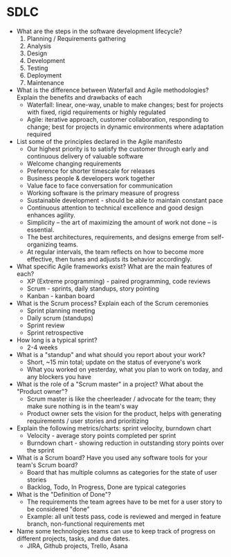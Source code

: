 # SDLC

* What are the steps in the software development lifecycle?
    1. Planning / Requirements gathering
    2. Analysis
    3. Design
    4. Development
    5. Testing
    6. Deployment
    7. Maintenance
* What is the difference between Waterfall and Agile methodologies? Explain the benefits and drawbacks of each
    * Waterfall: linear, one-way, unable to make changes; best for projects with fixed, rigid requirements or highly regulated
    * Agile: iterative approach, customer collaboration, responding to change; best for projects in dynamic environments where adaptation required
* List some of the principles declared in the Agile manifesto
    * Our highest priority is to satisfy the customer through early and continuous delivery of valuable software
    * Welcome changing requirements
    * Preference for shorter timescale for releases
    * Business people & developers work together
    * Value face to face conversation for communication
    * Working software is the primary measure of progress
    * Sustainable development - should be able to maintain constant pace
    * Continuous attention to technical excellence and good design enhances agility.
    * Simplicity – the art of maximizing the amount of work not done – is essential.
    * The best architectures, requirements, and designs emerge from self-organizing teams.
    * At regular intervals, the team reflects on how to become more effective, then tunes and adjusts its behavior accordingly.
* What specific Agile frameworks exist? What are the main features of each?
    * XP (Extreme programming) - paired programming, code reviews
    * Scrum - sprints, daily standups, story pointing
    * Kanban - kanban board
* What is the Scrum process? Explain each of the Scrum ceremonies
    * Sprint planning meeting
    * Daily scrum (standups)
    * Sprint review
    * Sprint retrospective
* How long is a typical sprint?
    * 2-4 weeks
* What is a "standup" and what should you report about your work?
    * Short, ~15 min total; update on the status of everyone's work
    * What you worked on yesterday, what you plan to work on today, and any blockers you have
* What is the role of a "Scrum master" in a project? What about the "Product owner"?
    * Scrum master is like the cheerleader / advocate for the team; they make sure nothing is in the team's way
    * Product owner sets the vision for the product, helps with generating requirements / user stories and prioritizing
* Explain the following metrics/charts: sprint velocity, burndown chart
    * Velocity - average story points completed per sprint
    * Burndown chart - showing reduction in outstanding story points over the sprint
* What is a Scrum board? Have you used any software tools for your team's Scrum board?
    * Board that has multiple columns as categories for the state of user stories
    * Backlog, Todo, In Progress, Done are typical categories
* What is the "Definition of Done"?
    * The requirements the team agrees have to be met for a user story to be considered "done"
    * Example: all unit tests pass, code is reviewed and merged in feature branch, non-functional requirements met
* Name some technologies teams can use to keep track of progress on different projects, tasks, and due dates.
    * JIRA, Github projects, Trello, Asana